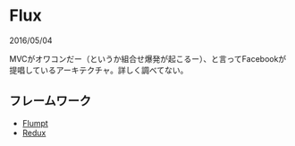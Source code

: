 # Flux

2016/05/04

MVCがオワコンだー（というか組合せ爆発が起こるー）、と言ってFacebookが提唱しているアーキテクチャ。詳しく調べてない。

## フレームワーク

- [Flumpt](https://github.com/mizchi/flumpt)
- [Redux](https://github.com/reactjs/redux)
